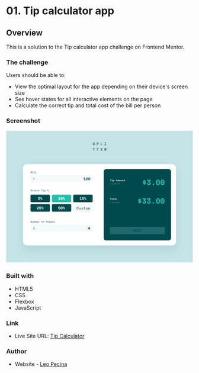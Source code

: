 # 01. Tip calculator app

## Overview

This is a solution to the Tip calculator app challenge on Frontend Mentor. 

### The challenge
Users should be able to:

- View the optimal layout for the app depending on their device's screen size
- See hover states for all interactive elements on the page
- Calculate the correct tip and total cost of the bill per person

### Screenshot

![](https://github.com/leopecina/doctype/blob/main/01_tip-calculator/img/tip-calculator-screenshot.jpg)

### Built with

- HTML5
- CSS
- Flexbox
- JavaScript

### Link

- Live Site URL: [Tip Calculator](https://leopecina.github.io/doctype/01_tip-calculator/)

### Author

- Website - [Leo Pecina](https://www.leopecina.com)